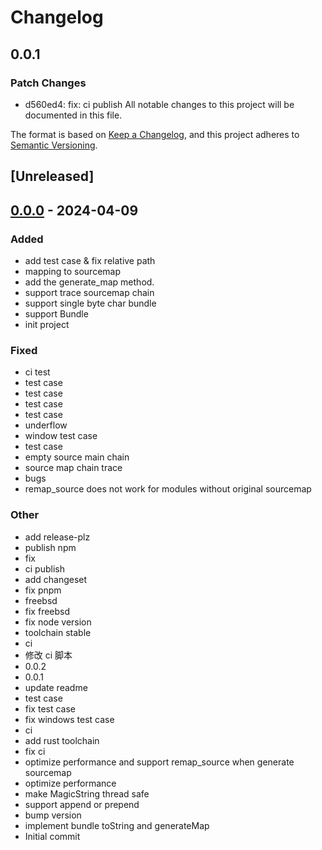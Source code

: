 # Changelog

## 0.0.1

### Patch Changes

- d560ed4: fix: ci publish
  All notable changes to this project will be documented in this file.

The format is based on [Keep a Changelog](https://keepachangelog.com/en/1.0.0/),
and this project adheres to [Semantic Versioning](https://semver.org/spec/v2.0.0.html).

## [Unreleased]

## [0.0.0](https://github.com/farm-fe/enhanced-magic-string/releases/tag/farmfe-enhanced-magic-string-v0.0.0) - 2024-04-09

### Added

- add test case & fix relative path
- mapping to sourcemap
- add the generate_map method.
- support trace sourcemap chain
- support single byte char bundle
- support Bundle
- init project

### Fixed

- ci test
- test case
- test case
- test case
- test case
- underflow
- window test case
- test case
- empty source main chain
- source map chain trace
- bugs
- remap_source does not work for modules without original sourcemap

### Other

- add release-plz
- publish npm
- fix
- ci publish
- add changeset
- fix pnpm
- freebsd
- fix freebsd
- fix node version
- toolchain stable
- ci
- 修改 ci 脚本
- 0.0.2
- 0.0.1
- update readme
- test case
- fix test case
- fix windows test case
- ci
- add rust toolchain
- fix ci
- optimize performance and support remap_source when generate sourcemap
- optimize performance
- make MagicString thread safe
- support append or prepend
- bump version
- implement bundle toString and generateMap
- Initial commit
